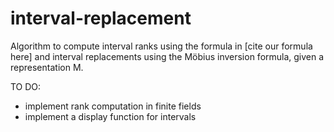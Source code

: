 # interval-replacement
Algorithm to compute interval ranks using the formula in [cite our formula here] and interval replacements using the Möbius inversion formula, given a representation M. 

TO DO:
- implement rank computation in finite fields
- implement a display function for intervals
